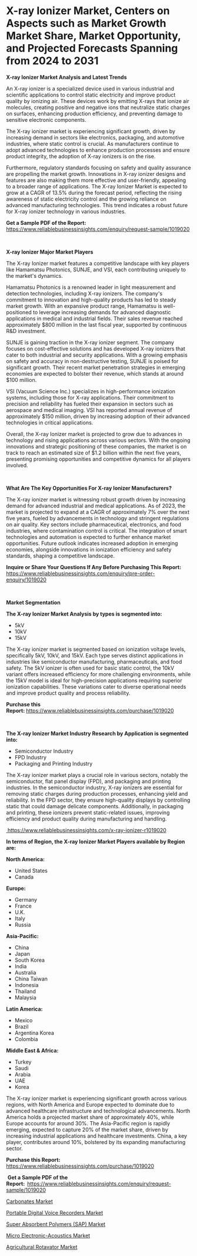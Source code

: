 <p><h1>X-ray Ionizer Market, Centers on Aspects such as Market Growth Market Share, Market Opportunity, and Projected Forecasts Spanning from 2024 to 2031</h1></p><p><strong>X-ray Ionizer Market Analysis and Latest Trends</strong></p>
<p><p>An X-ray ionizer is a specialized device used in various industrial and scientific applications to control static electricity and improve product quality by ionizing air. These devices work by emitting X-rays that ionize air molecules, creating positive and negative ions that neutralize static charges on surfaces, enhancing production efficiency, and preventing damage to sensitive electronic components.</p><p>The X-ray ionizer market is experiencing significant growth, driven by increasing demand in sectors like electronics, packaging, and automotive industries, where static control is crucial. As manufacturers continue to adopt advanced technologies to enhance production processes and ensure product integrity, the adoption of X-ray ionizers is on the rise. </p><p>Furthermore, regulatory standards focusing on safety and quality assurance are propelling the market growth. Innovations in X-ray ionizer designs and features are also making them more effective and user-friendly, appealing to a broader range of applications. The X-ray Ionizer Market is expected to grow at a CAGR of 13.5% during the forecast period, reflecting the rising awareness of static electricity control and the growing reliance on advanced manufacturing technologies. This trend indicates a robust future for X-ray ionizer technology in various industries.</p></p>
<p><strong>Get a Sample PDF of the Report:&nbsp;</strong> <a href="https://www.reliablebusinessinsights.com/enquiry/request-sample/1019020">https://www.reliablebusinessinsights.com/enquiry/request-sample/1019020</a></p>
<p>&nbsp;</p>
<p><strong>X-ray Ionizer Major Market Players</strong></p>
<p><p>The X-ray Ionizer market features a competitive landscape with key players like Hamamatsu Photonics, SUNJE, and VSI, each contributing uniquely to the market's dynamics.</p><p>Hamamatsu Photonics is a renowned leader in light measurement and detection technologies, including X-ray ionizers. The company's commitment to innovation and high-quality products has led to steady market growth. With an expansive product range, Hamamatsu is well-positioned to leverage increasing demands for advanced diagnostic applications in medical and industrial fields. Their sales revenue reached approximately $800 million in the last fiscal year, supported by continuous R&D investment.</p><p>SUNJE is gaining traction in the X-ray ionizer segment. The company focuses on cost-effective solutions and has developed X-ray ionizers that cater to both industrial and security applications. With a growing emphasis on safety and accuracy in non-destructive testing, SUNJE is poised for significant growth. Their recent market penetration strategies in emerging economies are expected to bolster their revenue, which stands at around $100 million.</p><p>VSI (Vacuum Science Inc.) specializes in high-performance ionization systems, including those for X-ray applications. Their commitment to precision and reliability has fueled their expansion in sectors such as aerospace and medical imaging. VSI has reported annual revenue of approximately $150 million, driven by increasing adoption of their advanced technologies in critical applications.</p><p>Overall, the X-ray Ionizer market is projected to grow due to advances in technology and rising applications across various sectors. With the ongoing innovations and strategic positioning of these companies, the market is on track to reach an estimated size of $1.2 billion within the next five years, presenting promising opportunities and competitive dynamics for all players involved.</p></p>
<p>&nbsp;</p>
<p><strong>What Are The Key Opportunities For X-ray Ionizer Manufacturers?</strong></p>
<p><p>The X-ray ionizer market is witnessing robust growth driven by increasing demand for advanced industrial and medical applications. As of 2023, the market is projected to expand at a CAGR of approximately 7% over the next five years, fueled by advancements in technology and stringent regulations on air quality. Key sectors include pharmaceutical, electronics, and food industries, where contamination control is critical. The integration of smart technologies and automation is expected to further enhance market opportunities. Future outlook indicates increased adoption in emerging economies, alongside innovations in ionization efficiency and safety standards, shaping a competitive landscape.</p></p>
<p><strong>Inquire or Share Your Questions If Any Before Purchasing This Report:</strong> <a href="https://www.reliablebusinessinsights.com/enquiry/pre-order-enquiry/1019020">https://www.reliablebusinessinsights.com/enquiry/pre-order-enquiry/1019020</a></p>
<p>&nbsp;</p>
<p><strong>Market Segmentation</strong></p>
<p><strong>The X-ray Ionizer Market Analysis by types is segmented into:</strong></p>
<p><ul><li>5kV</li><li>10kV</li><li>15kV</li></ul></p>
<p><p>The X-ray ionizer market is segmented based on ionization voltage levels, specifically 5kV, 10kV, and 15kV. Each type serves distinct applications in industries like semiconductor manufacturing, pharmaceuticals, and food safety. The 5kV ionizer is often used for basic static control, the 10kV variant offers increased efficiency for more challenging environments, while the 15kV model is ideal for high-precision applications requiring superior ionization capabilities. These variations cater to diverse operational needs and improve product quality and process reliability.</p></p>
<p><strong>Purchase this Report:&nbsp;</strong><a href="https://www.reliablebusinessinsights.com/purchase/1019020">https://www.reliablebusinessinsights.com/purchase/1019020</a></p>
<p>&nbsp;</p>
<p><strong>The X-ray Ionizer Market Industry Research by Application is segmented into:</strong></p>
<p><ul><li>Semiconductor Industry</li><li>FPD Industry</li><li>Packaging and Printing Industry</li></ul></p>
<p><p>The X-ray ionizer market plays a crucial role in various sectors, notably the semiconductor, flat panel display (FPD), and packaging and printing industries. In the semiconductor industry, X-ray ionizers are essential for removing static charges during production processes, enhancing yield and reliability. In the FPD sector, they ensure high-quality displays by controlling static that could damage delicate components. Additionally, in packaging and printing, these ionizers prevent static-related issues, improving efficiency and product quality during manufacturing and handling.</p></p>
<p><a href="https://www.reliablebusinessinsights.com/x-ray-ionizer-r1019020">&nbsp;https://www.reliablebusinessinsights.com/x-ray-ionizer-r1019020</a></p>
<p><strong>In terms of Region, the X-ray Ionizer Market Players available by Region are:</strong></p>
<p>
    <p> <strong> North America: </strong>
        <ul>
            <li>United States</li>
            <li>Canada</li>
        </ul>
        </p> 
    <p> <strong> Europe: </strong>
        <ul>
            <li>Germany</li>
            <li>France</li>
            <li>U.K.</li>
            <li>Italy</li>
            <li>Russia</li>
        </ul>
        </p> 
    <p> <strong> Asia-Pacific: </strong>
        <ul>
            <li>China</li>
            <li>Japan</li>
            <li>South Korea</li>
            <li>India</li>
            <li>Australia</li>
            <li>China Taiwan</li>
            <li>Indonesia</li>
            <li>Thailand</li>
            <li>Malaysia</li>
        </ul>
        </p> 
    <p> <strong> Latin America: </strong>
        <ul>
            <li>Mexico</li>
            <li>Brazil</li>
            <li>Argentina Korea</li>
            <li>Colombia</li>
        </ul>
        </p> 
    <p> <strong> Middle East & Africa: </strong>
        <ul>
            <li>Turkey</li>
            <li>Saudi</li>
            <li>Arabia</li>
            <li>UAE</li>
            <li>Korea</li>
        </ul>
    </p>
    </p>
<p><p>The X-ray ionizer market is experiencing significant growth across various regions, with North America and Europe expected to dominate due to advanced healthcare infrastructure and technological advancements. North America holds a projected market share of approximately 40%, while Europe accounts for around 30%. The Asia-Pacific region is rapidly emerging, expected to capture 20% of the market share, driven by increasing industrial applications and healthcare investments. China, a key player, contributes around 10%, bolstered by its expanding manufacturing sector.</p></p>
<p><strong>Purchase this Report: </strong><a href="https://www.reliablebusinessinsights.com/purchase/1019020">https://www.reliablebusinessinsights.com/purchase/1019020</a></p>
<p>&nbsp;<strong>Get a Sample PDF of the Report:&nbsp;&nbsp;</strong><a href="https://www.reliablebusinessinsights.com/enquiry/request-sample/1019020">https://www.reliablebusinessinsights.com/enquiry/request-sample/1019020</a></p>
<p><strong></strong></p>
<p><p><a href="https://issuu.com/reportprime-2/docs/carbonates-market-size-2030.pptx_60c14cfde6f40c">Carbonates Market</a></p><p><a href="https://www.linkedin.com/pulse/global-portable-digital-voice-recorders-market-projected-grow-nbahf?trackingId=u%2FYicSugTPuAX13FqEMvxQ%3D%3D">Portable Digital Voice Recorders Market</a></p><p><a href="https://github.com/WashimHussain441/Market-Research-Report-List-1/blob/main/super-absorbent-polymers-sap-market.md">Super Absorbent Polymers (SAP) Market</a></p><p><a href="https://github.com/Annahawkins697/Market-Research-Report-List-1/blob/main/micro-electronic-acoustics-market.md">Micro Electronic-Acoustics Market</a></p><p><a href="https://www.linkedin.com/pulse/agricultural-rotavator-market-industry-trends-forecast-period-sbdpf?trackingId=6vto%2FHClQi2peJoTSIraJw%3D%3D">Agricultural Rotavator Market</a></p></p>